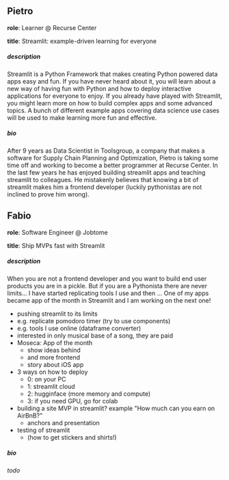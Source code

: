 ## Pietro

**role**: Learner @ Recurse Center

**title**: Streamlit: example-driven learning for everyone

##### description

Streamlit is a Python Framework that makes creating Python powered data apps easy and fun.
If you have never heard about it, you will learn about a new way of having fun with Python
and how to deploy interactive applications for everyone to enjoy.
If you already have played with Streamlit, you might learn more on how to build complex apps and some advanced topics.
A bunch of different example apps covering data science use cases will be used to make learning more fun and effective.

##### bio

After 9 years as Data Scientist in Toolsgroup, a company that makes a software for Supply Chain Planning and Optimization,
Pietro is taking some time off and working to become a better programmer at Recurse Center.
In the last few years he has enjoyed building streamlit apps and teaching streamlit to colleagues.
He mistakenly believes that knowing a bit of streamlit makes him a frontend developer (luckily pythonistas are not inclined to prove him wrong).

## Fabio

**role**: Software Engineer @ Jobtome

**title**: Ship MVPs fast with Streamlit

##### description

When you are not a frontend developer and you want to build end user products you are in a pickle.
But if you are a Pythonista there are never limits...
I have started replicating tools I use and then ...
One of my apps became app of the month in Streamlit and I am working on the next one!

- pushing streamlit to its limits
- e.g. replicate pomodoro timer (try to use components)
- e.g. tools I use online (dataframe converter)
- interested in only musical base of a song, they are paid
- Moseca: App of the month
  - show ideas behind
  - and more frontend
  - story about iOS app
- 3 ways on how to deploy
  - 0: on your PC
  - 1: streamlit cloud
  - 2: hugginface (more memory and compute)
  - 3: if you need GPU, go for colab
- building a site MVP in streamlit? example "How much can you earn on AirBnB?"
  - anchors and presentation
- testing of streamlit
  - (how to get stickers and shirts!)

##### bio

_todo_
